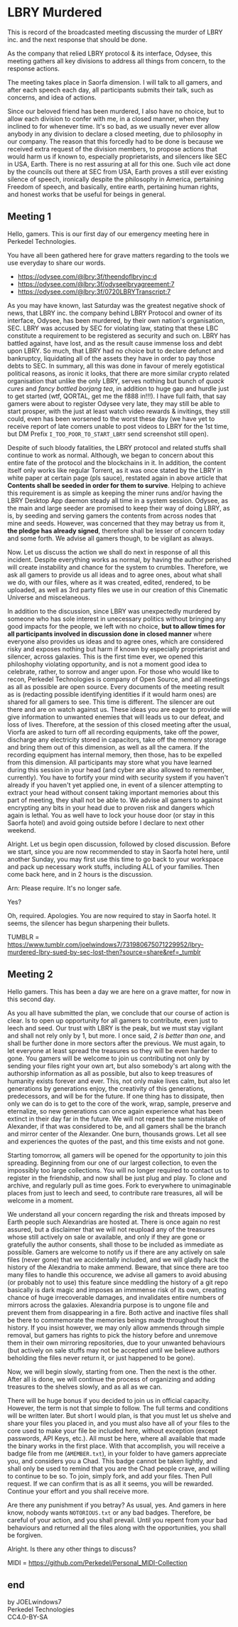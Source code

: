 # LBRY Murdered

This is record of the broadcasted meeting discussing the murder of LBRY inc. and the next response that should be done.

As the company that relied LBRY protocol & its interface, Odysee, this meeting gathers all key divisions to address all things from concern, to the response actions.

The meeting takes place in Saorfa dimension. I will talk to all gamers, and after each speech each day, all participants submits their talk, such as concerns, and idea of actions.

Since our beloved friend has been murdered, I also have no choice, but to allow each division to confer with me, in a closed manner, when they inclined to for whenever time. It's so bad, as we usually never ever allow anybody in any division to declare a closed meeting, due to philosophy in our company. The reason that this forcedly had to be done is because we received extra request of the division members, to propose actions that would harm us if known to, especially proprietarists, and silencers like SEC in USA, Earth. There is no rest assuring at all for this one. Such vile act done by the councils out there at SEC from USA, Earth proves a still ever existing silence of speech, ironically despite the philosophy in America, pertaining Freedom of speech, and basically, entire earth, pertaining human rights, and honest works that be useful for beings in general.

## Meeting 1

Hello, gamers. This is our first day of our emergency meeting here in Perkedel Technologies.

You have all been gathered here for grave matters regarding to the tools we use everyday to share our words.

- https://odysee.com/@lbry:3f/theendoflbryinc:d
- https://odysee.com/@lbry:3f/odyseelbryagreement:7
- https://odysee.com/@lbry:3f/0720LBRYTranscript:7

As you may have known, last Saturday was the greatest negative shock of news, that LBRY inc. the company behind LBRY Protocol and owner of its interface, Odysee, has been murdered, by their own nation's organisation, SEC. LBRY was accused by SEC for violating law, stating that these LBC constitute a requirement to be registered as security and such on. LBRY has battled against, have lost, and as the result cause immense loss and debt upon LBRY. So much, that LBRY had no choice but to declare defunct and bankruptcy, liquidating all of the assets they have in order to pay those debts to SEC. In summary, all this was done in favour of merely egotistical political reasons, as ironic it looks, that there are more similar crypto related organisation that unlike the only LBRY, serves nothing but bunch of *quack cures* and *fancy bottled borjang tea*, in addition to huge gap and hurdle just to get started (wtf, QORTAL, get me the f888 in!!!). I have full faith, that say gamers were about to register Odysee very late, they may still be able to start prosper, with the just at least watch video rewards & invitings, they still could, even has been worsened to the worst these day (we have yet to receive report of late comers unable to post videos to LBRY for the 1st time, but DM Prefix `I_TOO_POOR_TO_START_LBRY` send screenshot still open).

Despite of such bloody fatalities, the LBRY protocol and related stuffs shall continue to work as normal. Although, we began to concern about this entire fate of the protocol and the blockchains in it. In addition, the content itself only works like regular Torrent, as it was once stated by the LBRY in white paper at certain page (pls sauce), restated again in above article that **Contents shall be seeded in order for them to survive**. Helping to achieve this requirement is as simple as keeping the miner runs and/or having the LBRY Desktop App daemon steady all time in a system session. Odysee, as the main and large seeder are promised to keep their way of doing LBRY, as is, by seeding and serving gamers the contents from across nodes that mine and seeds. However, was concerned that they may betray us from it, **the pledge has already signed**, therefore shall be lesser of concern today and some forth. We advise all gamers though, to be vigilant as always.

Now. Let us discuss the action we shall do next in response of all this incident. Despite everything works as normal, by having the author perished will create instability and chance for the system to crumbles. Therefore, we ask all gamers to provide us all ideas and to agree ones, about what shall we do, with our files, where as it was created, edited, rendered, to be uploaded, as well as 3rd party files we use in our creation of this Cinematic Universe and miscelaneous.

In addition to the discussion, since LBRY was unexpectedly murdered by someone who has sole interest in unecessary politics without bringing any good impacts for the people, we left with no choice, **but to allow times for all participants involved in discussion done in closed manner** where everyone also provides us ideas and to agree ones, which are considered risky and exposes nothing but harm if known by especially proprietarist and silencer, across galaxies. This is the first time ever, we opened this philoshophy violating opportunity, and is not a moment good idea to celebrate, rather, to sorrow and anger upon. For those who would like to recon, Perkedel Technologies is company of Open Source, and all meetings as all as possible are open source. Every documents of the meeting result as is (redacting possible identifying identities if it would harm ones) are shared for all gamers to see. This time is different. The silencer are out there and are on watch against us. These ideas you are eager to provide will give information to unwanted enemies that will leads us to our defeat, and loss of lives. Therefore, at the session of this closed meeting after the usual, Viorfa are asked to turn off all recording equipments, take off the power, discharge any electricity stored in capacitors, take off the memory storage and bring them out of this dimension, as well as all the camera. If the recording equipment has internal memory, then those, has to be expelled from this dimension. All participants may store what you have learned during this session in your head (and cyber are also allowed to remember, currently). You have to fortify your mind with security system if you haven't already if you haven't yet applied one, in event of a silencer attempting to extract your head without consent taking important memories about this part of meeting, they shall not be able to. We advise all gamers to against encrypting any bits in your head due to proven risk and dangers which again is lethal. You as well have to lock your house door (or stay in this Saorfa hotel) and avoid going outside before I declare to next other weekend.

Alright. Let us begin open discussion, followed by closed discussion. Before we start, since you are now recommended to stay in Saorfa hotel here, until another Sunday, you may first use this time to go back to your workspace and pack up necessary work stuffs, including ALL of your families. Then come back here, and in 2 hours is the discussion.

Arn: Please require. It's no longer safe.

Yes?

Oh, required. Apologies. You are now required to stay in Saorfa hotel. It seems, the silencer has begun sharpening their bullets.

TUMBLR = https://www.tumblr.com/joelwindows7/731980675071229952/lbry-murdered-lbry-sued-by-sec-lost-then?source=share&ref=_tumblr

## Meeting 2

Hello gamers. This has been a day we are here on a grave matter, for now in this second day.

<!-- open MIDI repo on meeting 3, wednesday -->

As you all have submitted the plan, we conclude that our course of action is clear. Is to open up opportunity for all gamers to contribute, even just to leech and seed. Our trust with LBRY is the peak, but we must stay vigilant and shall not rely only by 1, but more. I once said, *2 is better than one*, and shall be further done in more sectors after the previous. We must again, to let everyone at least spread the treasures so they will be even harder to gone. You gamers will be welcome to join us contributing not only by sending your files right your own art, but also somebody's art along with the authorship information as all as possible, but also to keep treasures of humanity exists forever and ever. This, not only make lives calm, but also let generations by generations enjoy, the creativity of this generations, predecessors, and will be for the future. If one thing has to dissipate, then only we can do is to get to the core of the work, wrap, sample, preserve and eternalize, so new generations can once again experience what has been extinct in their day far in the future. We will not repeat the same mistake of Alexander, if that was considered to be, and all gamers shall be the branch and mirror center of the Alexander. One burn, thousands grows. Let all see and experiences the quotes of the past, and this time exists and not gone.

Starting tomorrow, all gamers will be opened for the opportunity to join this spreading. Beginning from our one of our largest collection, to even the impossibly too large collections. You will no longer required to contact us to register in the friendship, and now shall be just plug and play. To clone and archive, and regularly pull as time goes. Fork to everywhere to unimaginable places from just to leech and seed, to contribute rare treasures, all will be welcome in a moment.

We understand all your concern regarding the risk and threats imposed by Earth people such Alexandrias are hosted at. There is once again no rest assured, but a disclaimer that we will not reupload any of the treasures whose still actively on sale or available, and only if they are gone or gratefully the author consents, shall those to be included as immediate as possible. Gamers are welcome to notify us if there are any actively on sale files (never gone) that we accidentally included, and we will gladly hack the history of the Alexandria to make ammend. Beware, that since there are too many files to handle this occurence, we advise all gamers to avoid abusing (or probably not to use) this feature since meddling the history of a git repo basically is dark magic and imposes an immmense risk of its own, creating chance of huge irrecoverable damages, and invalidates entire numbers of mirrors across the galaxies. Alexandria purpose is to ungone file and prevent them from disappearing in a fire. Both active and inactive files shall be there to commemorate the memories beings made throughout the history. If you insist however, we may only allow ammends through simple removal, but gamers has rights to pick the history before and unremove them in their own mirroring repositories, due to your unwanted behaviours (but actively on sale stuffs may not be accepted until we believe authors beholding the files never return it, or just happened to be gone).

Now, we will begin slowly, starting from one. Then the next is the other. After all is done, we will continue the process of organizing and adding treasures to the shelves slowly, and as all as we can.

There will be huge bonus if you decided to join us in official capacity. However, the term is not that simple to follow. The full terms and conditions will be written later. But short I would plan, is that you must let us shelve and share your files you placed in, and you must also have all of your files to the core used to make your file be included here, without exception (except passwords, API Keys, etc.). All must be here, where all available that made the binary works in the first place. With that accomplish, you will receive a badge file from me (`AMEMBER.txt`), in your folder to have gamers appreciate you, and considers you a Chad. This badge cannot be taken lightly, and shall only be used to remind that you are the Chad people crave, and willing to continue to be so.  To join, simply fork, and add your files. Then Pull request. If we can confirm that is as all it seems, you will be rewarded. Continue your effort and you shall receive more.

Are there any punishment if you betray? As usual, yes. And gamers in here know, nobody wants `NOTORIOUS.txt` or any bad badges. Therefore, be careful of your action, and you shall prevail. Until you repent from your bad behaviours and returned all the files along with the opportunities, you shall be forgiven.

Alright. Is there any other things to discuss?

MIDI = https://github.com/Perkedel/Personal_MIDI-Collection

## end

by JOELwindows7  
Perkedel Technologies  
CC4.0-BY-SA
